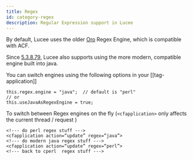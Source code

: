 ```yaml
---
title: Regex
id: category-regex
description: Regular Expression support in Lucee
---
```


By default, Lucee uses the older [Oro](https://jakarta.apache.org/oro/demo.html) Regex Engine, which is compatible with ACF.

Since [5.3.8.79](https://luceeserver.atlassian.net/browse/LDEV-2892), Lucee also supports using the more modern, compatible engine built into java.

You can switch engines using the following options in your [[tag-application]]

```
this.regex.engine = "java";  // default is "perl"
// or
this.useJavaAsRegexEngine = true;
```

To switch between Regex engines on the fly (`<cfapplication>` only affects the current thread / request )

```
<!--- do perl regex stuff --->
<cfapplication action=“update” regex=“java”>
<!--- do modern java regex stuff --->
<cfapplication action=“update” regex=“perl”>
<!--- back to cperl  regex stuff --->
```
